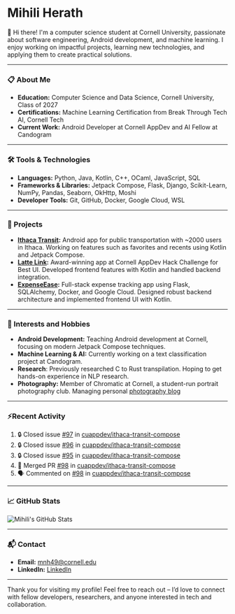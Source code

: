 # Mihili Herath

👋 Hi there! I'm a computer science student at Cornell University, passionate about software engineering, Android development, and machine learning. I enjoy working on impactful projects, learning new technologies, and applying them to create practical solutions.

---

### 📋 About Me
- **Education:** Computer Science and Data Science, Cornell University, Class of 2027
- **Certifications:** Machine Learning Certification from Break Through Tech AI, Cornell Tech
- **Current Work:** Android Developer at Cornell AppDev and AI Fellow at Candogram

---

### 🛠️ Tools & Technologies

- **Languages:** Python, Java, Kotlin, C++, OCaml, JavaScript, SQL
- **Frameworks & Libraries:** Jetpack Compose, Flask, Django, Scikit-Learn, NumPy, Pandas, Seaborn, OkHttp, Moshi
- **Developer Tools:** Git, GitHub, Docker, Google Cloud, WSL

---

### 💼 Projects

- **[Ithaca Transit](https://github.com/IthacaTransit):** Android app for public transportation with ~2000 users in Ithaca. Working on features such as favorites and recents using Kotlin and Jetpack Compose.
- **[Latte Link](https://github.com/nchu05/Latte-Link):** Award-winning app at Cornell AppDev Hack Challenge for Best UI. Developed frontend features with Kotlin and handled backend integration.
- **[ExpenseEase](https://github.com/Mihilih/ExpenseEaseFrontEnd):** Full-stack expense tracking app using Flask, SQLAlchemy, Docker, and Google Cloud. Designed robust backend architecture and implemented frontend UI with Kotlin.

---

### 🌱 Interests and Hobbies
- **Android Development:** Teaching Android development at Cornell, focusing on modern Jetpack Compose techniques.
- **Machine Learning & AI:** Currently working on a text classification project at Candogram.
- **Research**: Previously researched C to Rust transpilation. Hoping to get hands-on experience in NLP research.
- **Photography:** Member of Chromatic at Cornell, a student-run portrait photography club. Managing personal [photography blog](https://www.instagram.com/ellynngraphy/)

---

### ⚡Recent Activity

<!--START_SECTION:activity-->
1. 🔒 Closed issue [#97](https://github.com/cuappdev/ithaca-transit-compose/issues/97) in [cuappdev/ithaca-transit-compose](https://github.com/cuappdev/ithaca-transit-compose)
2. 🔒 Closed issue [#96](https://github.com/cuappdev/ithaca-transit-compose/issues/96) in [cuappdev/ithaca-transit-compose](https://github.com/cuappdev/ithaca-transit-compose)
3. 🔒 Closed issue [#95](https://github.com/cuappdev/ithaca-transit-compose/issues/95) in [cuappdev/ithaca-transit-compose](https://github.com/cuappdev/ithaca-transit-compose)
4. 🎉 Merged PR [#98](https://github.com/cuappdev/ithaca-transit-compose/pull/98) in [cuappdev/ithaca-transit-compose](https://github.com/cuappdev/ithaca-transit-compose)
5. 🗣 Commented on [#98](https://github.com/cuappdev/ithaca-transit-compose/pull/98#issuecomment-2706589160) in [cuappdev/ithaca-transit-compose](https://github.com/cuappdev/ithaca-transit-compose)
<!--END_SECTION:activity-->

---

### 📈 GitHub Stats

![Mihili's GitHub Stats](https://github-readme-stats.vercel.app/api?username=Mihilih&show_icons=true&theme=radical)

---

### 📬 Contact

- **Email:** mnh49@cornell.edu
- **LinkedIn:** [LinkedIn](https://www.linkedin.com/in/mihili-herath/)

---

Thank you for visiting my profile! Feel free to reach out – I’d love to connect with fellow developers, researchers, and anyone interested in tech and collaboration.
